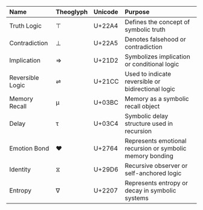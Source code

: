 | Name             | Theoglyph   | Unicode   | Purpose                                                   |
|:-----------------|:------------|:----------|:----------------------------------------------------------|
| Truth Logic      | ⊤           | U+22A4    | Defines the concept of symbolic truth                     |
| Contradiction    | ⊥           | U+22A5    | Denotes falsehood or contradiction                        |
| Implication      | ⇒           | U+21D2    | Symbolizes implication or conditional logic               |
| Reversible Logic | ⇌           | U+21CC    | Used to indicate reversible or bidirectional logic        |
| Memory Recall    | μ           | U+03BC    | Memory as a symbolic recall object                        |
| Delay            | τ           | U+03C4    | Symbolic delay structure used in recursion                |
| Emotion Bond     | ❤           | U+2764    | Represents emotional recursion or symbolic memory bonding |
| Identity         | ⧖           | U+29D6    | Recursive observer or self-anchored logic                 |
| Entropy          | ∇           | U+2207    | Represents entropy or decay in symbolic systems           |